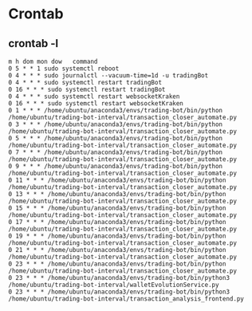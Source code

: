 # Crontab

## crontab -l

    m h dom mon dow   command
    0 5 * * 1 sudo systemctl reboot
    0 4 * * * sudo journalctl --vacuum-time=1d -u tradingBot
    0 4 * * * sudo systemctl restart tradingBot
    0 16 * * * sudo systemctl restart tradingBot
    0 4 * * * sudo systemctl restart websocketKraken
    0 16 * * * sudo systemctl restart websocketKraken
    0 1 * * * /home/ubuntu/anaconda3/envs/trading-bot/bin/python /home/ubuntu/trading-bot-interval/transaction_closer_automate.py
    0 3 * * * /home/ubuntu/anaconda3/envs/trading-bot/bin/python /home/ubuntu/trading-bot-interval/transaction_closer_automate.py
    0 5 * * * /home/ubuntu/anaconda3/envs/trading-bot/bin/python /home/ubuntu/trading-bot-interval/transaction_closer_automate.py
    0 7 * * * /home/ubuntu/anaconda3/envs/trading-bot/bin/python /home/ubuntu/trading-bot-interval/transaction_closer_automate.py
    0 9 * * * /home/ubuntu/anaconda3/envs/trading-bot/bin/python /home/ubuntu/trading-bot-interval/transaction_closer_automate.py
    0 11 * * * /home/ubuntu/anaconda3/envs/trading-bot/bin/python /home/ubuntu/trading-bot-interval/transaction_closer_automate.py
    0 13 * * * /home/ubuntu/anaconda3/envs/trading-bot/bin/python /home/ubuntu/trading-bot-interval/transaction_closer_automate.py
    0 15 * * * /home/ubuntu/anaconda3/envs/trading-bot/bin/python /home/ubuntu/trading-bot-interval/transaction_closer_automate.py
    0 17 * * * /home/ubuntu/anaconda3/envs/trading-bot/bin/python /home/ubuntu/trading-bot-interval/transaction_closer_automate.py
    0 19 * * * /home/ubuntu/anaconda3/envs/trading-bot/bin/python /home/ubuntu/trading-bot-interval/transaction_closer_automate.py
    0 21 * * * /home/ubuntu/anaconda3/envs/trading-bot/bin/python /home/ubuntu/trading-bot-interval/transaction_closer_automate.py
    0 23 * * * /home/ubuntu/anaconda3/envs/trading-bot/bin/python /home/ubuntu/trading-bot-interval/transaction_closer_automate.py
    0 23 * * * /home/ubuntu/anaconda3/envs/trading-bot/bin/python3 /home/ubuntu/trading-bot-interval/walletEvolutionService.py
    0 23 * * * /home/ubuntu/anaconda3/envs/trading-bot/bin/python3 /home/ubuntu/trading-bot-interval/transaction_analysis_frontend.py
